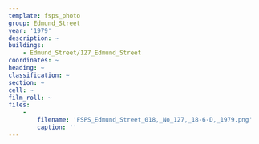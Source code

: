 ```yaml
---
template: fsps_photo
group: Edmund_Street
year: '1979'
description: ~
buildings:
    - Edmund_Street/127_Edmund_Street
coordinates: ~
heading: ~
classification: ~
section: ~
cell: ~
film_roll: ~
files:
    -
        filename: 'FSPS_Edmund_Street_018,_No_127,_18-6-D,_1979.png'
        caption: ''
---
```

